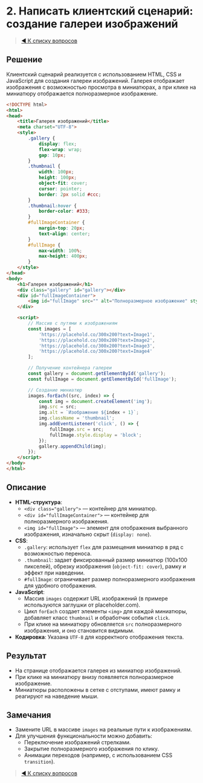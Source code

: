 # 2. Написать клиентский сценарий: создание галереи изображений

> [◀️ К списку вопросов](../README.md#практические_задания)

## Решение

Клиентский сценарий реализуется с использованием HTML, CSS и JavaScript для создания галереи изображений. Галерея отображает изображения с возможностью просмотра в миниатюрах, а при клике на миниатюру отображается полноразмерное изображение.

```html
<!DOCTYPE html>
<html>
<head>
    <title>Галерея изображений</title>
    <meta charset="UTF-8">
    <style>
        .gallery {
            display: flex;
            flex-wrap: wrap;
            gap: 10px;
        }
        .thumbnail {
            width: 100px;
            height: 100px;
            object-fit: cover;
            cursor: pointer;
            border: 2px solid #ccc;
        }
        .thumbnail:hover {
            border-color: #333;
        }
        #fullImageContainer {
            margin-top: 20px;
            text-align: center;
        }
        #fullImage {
            max-width: 100%;
            max-height: 400px;
        }
    </style>
</head>
<body>
    <h1>Галерея изображений</h1>
    <div class="gallery" id="gallery"></div>
    <div id="fullImageContainer">
        <img id="fullImage" src="" alt="Полноразмерное изображение" style="display: none;">
    </div>

    <script>
        // Массив с путями к изображениям
        const images = [
            'https://placehold.co/300x200?text=Image1',
            'https://placehold.co/300x200?text=Image2',
            'https://placehold.co/300x200?text=Image3',
            'https://placehold.co/300x200?text=Image4'
        ];

        // Получение контейнера галереи
        const gallery = document.getElementById('gallery');
        const fullImage = document.getElementById('fullImage');

        // Создание миниатюр
        images.forEach((src, index) => {
            const img = document.createElement('img');
            img.src = src;
            img.alt = `Изображение ${index + 1}`;
            img.className = 'thumbnail';
            img.addEventListener('click', () => {
                fullImage.src = src;
                fullImage.style.display = 'block';
            });
            gallery.appendChild(img);
        });
    </script>
</body>
</html>
```

## Описание

- **HTML-структура**:
  - `<div class="gallery">` — контейнер для миниатюр.
  - `<div id="fullImageContainer">` — контейнер для полноразмерного изображения.
  - `<img id="fullImage">` — элемент для отображения выбранного изображения, изначально скрыт (`display: none`).
- **CSS**:
  - `.gallery`: использует `flex` для размещения миниатюр в ряд с возможностью переноса.
  - `.thumbnail`: задает фиксированный размер миниатюр (100x100 пикселей), обрезку изображения (`object-fit: cover`), рамку и эффект при наведении.
  - `#fullImage`: ограничивает размер полноразмерного изображения для удобного отображения.
- **JavaScript**:
  - Массив `images` содержит URL изображений (в примере используются заглушки от placeholder.com).
  - Цикл `forEach` создает элементы `<img>` для каждой миниатюры, добавляет класс `thumbnail` и обработчик события `click`.
  - При клике на миниатюру обновляется `src` полноразмерного изображения, и оно становится видимым.
- **Кодировка**: Указана `UTF-8` для корректного отображения текста.

## Результат

- На странице отображается галерея из миниатюр изображений.
- При клике на миниатюру внизу появляется полноразмерное изображение.
- Миниатюры расположены в сетке с отступами, имеют рамку и реагируют на наведение мыши.

## Замечания

- Замените URL в массиве `images` на реальные пути к изображениям.
- Для улучшения функциональности можно добавить:
  - Переключение изображений стрелками.
  - Закрытие полноразмерного изображения по клику.
  - Анимации переходов (например, с использованием CSS `transition`).

> [◀️ К списку вопросов](../README.md#практические_задания)
